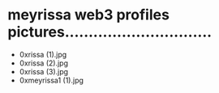 # meyrissa web3 profiles pictures...............................
- 0xrissa (1).jpg
- 0xrissa (2).jpg
- 0xrissa (3).jpg
- 0xmeyrissa1 (1).jpg
